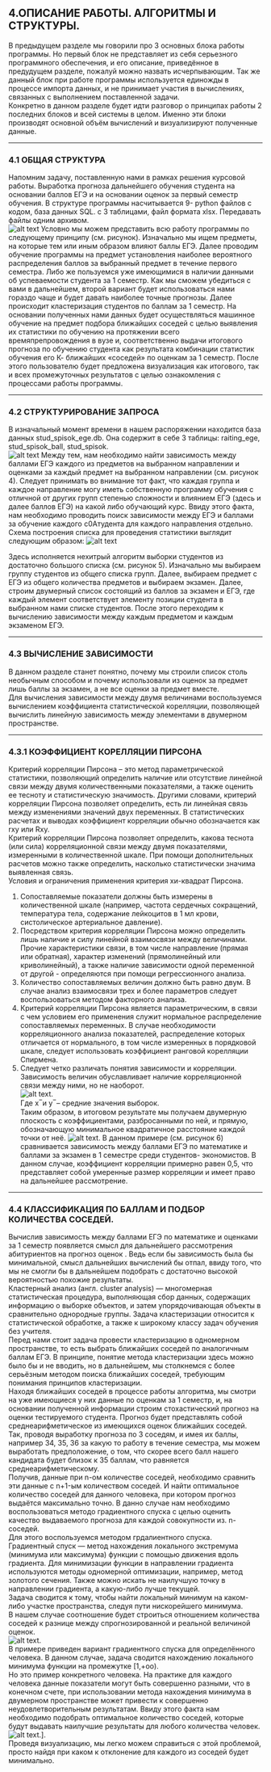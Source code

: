 ## 4.ОПИСАНИЕ РАБОТЫ. АЛГОРИТМЫ И СТРУКТУРЫ.  
В предыдущем разделе мы говорили про 3 основных блока работы программы.
Но первый блок не представляет из себя серьезного программного обеспечения, и его описание, приведённое в предудущем разделе, пожалуй можно назвать исчерпывающим. 
Так же данный блок при работе программы используется единожды в процессе импорта данных, и не принимает участия в вычислениях, связанных с выполнением поставленной задачи.  
Конкретно в данном разделе будет идти разговор о принципах работы 2 последних блоков и всей системы в целом. Именно эти блоки производят основной объём вычислений и визуализируют полученные данные.
________________________
### 4.1 ОБЩАЯ СТРУКТУРА
Напомним задачу, поставленную нами в рамках решения курсовой работы. Выработка прогноза дальнейшего обучения студента на основании баллов ЕГЭ и на основании оценок за первый семестр обучения. В структуре программы насчитывается 9- python файлов с кодом, база данных SQL. с 3 таблицами, файл формата xlsx. Передавать файлы одним архивом.  
![alt text](https://github.com/Kiri28/Data-analysis_project/blob/master/pictures/Picture11.png)
  Условно мы можем представить всю работу программы по следующему принципу (см. рисунок). Изначально мы ищем предметы, на которые тем или иным образом влияют баллы ЕГЭ. Далее проводим обучение программы на предмет установления наиболее вероятного распределения баллов за выбранный предмет в течение первого семестра. Либо же пользуемся уже имеющимися в наличии данными об успеваемости студента за 1 семестр. Как мы сможем убедиться с вами в дальнейшем, второй вариант будет использоваться нами гораздо чаще и будет давать наиболее точные прогнозы.
Далее происходит кластеризация студентов по баллам за 1 семестр. На основании полученных нами данных будет осуществляться машинное обучение на предмет подбора ближайших соседей с целью выявления их статистики по обучению на протяжении всего времяпрепровождения в вузе и, соответственно выдачи итогового прогноза по обучению студента как результата комбинации статистик обучения его К- ближайших «соседей» по оценкам за 1 семестр. После этого пользователю будет предложена визуализация как итогового, так и всех промежуточных результатов с целью ознакомления с процессами работы программы.  
________________________
### 4.2 СТРУКТУРИРОВАНИЕ ЗАПРОСА
В изначальный момент времени в нашем распоряжении находится база данных stud_spisok_ege.db. Она содержит в себе 3 таблицы: raiting_ege, stud_spisok_ball, stud_spisok.  
![alt text](https://github.com/Kiri28/Data-analysis_project/blob/master/pictures/Picture12.png)
Между тем, нам необходимо найти зависимость между баллами ЕГЭ каждого из предметов на выбранном направлении и оценками за каждый предмет на выбранном направлении (см. рисунок 4). Следует принимать во внимание тот факт, что каждая группа и каждое направление могу иметь собственную программу обучения с отличной от других групп степенью сложности и влиянием ЕГЭ (здесь и далее баллов ЕГЭ) на какой либо обучающий курс. Ввиду этого факта, нам необходимо проводить поиск зависимости между ЕГЭ и баллами за обучение каждого с0Aтудента для каждого направления отдельно.  
Схема построения списка для проведения статистики выглядит следующим образом:
![alt text](https://github.com/Kiri28/Data-analysis_project/blob/master/pictures/Picture13.png)

Здесь исполняется нехитрый алгоритм выборки студентов из достаточно большого списка (см. рисунок 5). Изначально мы выбираем группу студентов из общего списка групп. Далее, выбираем предмет с ЕГЭ из общего количества предметов и выбираем экзамен. Далее, строим двумерный список состоящий из баллов за экзамен и ЕГЭ, где каждый элемент соответствует элементу позиции студента в выбранном нами списке студентов. После этого переходим к вычислению зависимости между каждым предметом и каждым экзаменом ЕГЭ. 
___________________
### 4.3 ВЫЧИСЛЕНИЕ ЗАВИСИМОСТИ
В данном разделе станет понятно, почему мы строили список столь необычным способом и почему использовали из оценок за предмет лишь баллы за экзамен, а не все оценки за предмет вместе.  
Для вычисления зависимости между двумя величинами воспользуемся вычислением коэффициента статистической корелляции, позволяющей вычислить линейную зависимость между элементами в двумерном пространстве.	
__________________
### 4.3.1 КОЭФФИЦИЕНТ КОРЕЛЛЯЦИИ ПИРСОНА
Критерий корреляции Пирсона – это метод параметрической статистики, позволяющий определить наличие или отсутствие линейной связи между двумя количественными показателями, а также оценить ее тесноту и статистическую значимость. Другими словами, критерий корреляции Пирсона позволяет определить, есть ли линейная связь между изменениями значений двух переменных. В статистических расчетах и выводах коэффициент корреляции обычно обозначается как rxy или Rxy.  
Критерий корреляции Пирсона позволяет определить, какова теснота (или сила) корреляционной связи между двумя показателями, измеренными в количественной шкале. При помощи дополнительных расчетов можно также определить, насколько статистически значима выявленная связь.  
Условия и ограничения применения критерия хи-квадрат Пирсона. 
1.	Сопоставляемые показатели должны быть измерены в количественной шкале (например, частота сердечных сокращений, температура тела, содержание лейкоцитов в 1 мл крови, систолическое артериальное давление).    
2.	Посредством критерия корреляции Пирсона можно определить лишь наличие и силу линейной взаимосвязи между величинами. Прочие характеристики связи, в том числе направление (прямая или обратная), характер изменений (прямолинейный или криволинейный), а также наличие зависимости одной переменной от другой - определяются при помощи регрессионного анализа.    
3.	Количество сопоставляемых величин должно быть равно двум. В случае анализ взаимосвязи трех и более параметров следует воспользоваться методом факторного анализа.    
4.	Критерий корреляции Пирсона является параметрическим, в связи с чем условием его применения служит нормальное распределение сопоставляемых переменных. В случае необходимости корреляционного анализа показателей, распределение которых отличается от нормального, в том числе измеренных в порядковой шкале, следует использовать коэффициент ранговой корелляции Спирмена.    
5.	Следует четко различать понятия зависимости и корреляции. Зависимость величин обуславливает наличие корреляционной связи между ними, но не наоборот.  
![alt text](https://github.com/Kiri28/Data-analysis_project/blob/master/pictures/Tex2Img_1548460577.jpg).  
Где x ̅  и y ̅ – средние значения выборок.  
	Таким образом, в итоговом результате мы получаем двумерную плоскость с коэффициентами, разбросанными по ней, и прямую, обозначающую минимальное квадратичное расстояние каждой точки от неё.
![alt text](https://github.com/Kiri28/Data-analysis_project/blob/master/pictures/Picture14.png). 
В данном примере (см. рисунок 6) сравнивается зависимость между баллами ЕГЭ по математике и баллами за экзамен в 1 семестре среди студентов- экономистов. В данном случае, коэффициент корреляции примерно равен 0,5, что представляет собой умеренные размер корреляции и имеет право на дальнейшее рассмотрение.  
__________________
### 4.4 КЛАССИФИКАЦИЯ ПО БАЛЛАМ  И ПОДБОР КОЛИЧЕСТВА СОСЕДЕЙ.  
Вычислив зависимость между баллами ЕГЭ  по математике и оценками за 1 семестр появляется смысл для дальнейшего рассмотрения абитуриентов на прогноз оценок . Ведь если бы зависимость была бы минимальной, смысл дальнейших вычислений бы отпал, ввиду того, что мы не смогли бы в дальнейшем подобрать с достаточно высокой вероятностью похожие результаты.  
Кластерный анализ (англ. cluster analysis) — многомерная статистическая процедура, выполняющая сбор данных, содержащих информацию о выборке объектов, и затем упорядочивающая объекты в сравнительно однородные группы. Задача кластеризации относится к статистической обработке, а также к широкому классу задач обучения без учителя.  
Перед нами стоит задача провести кластеризацию в одномерном пространстве, то есть выбрать ближайших соседей по аналогичным баллам ЕГЭ. В принципе, понятие метода кластеризации здесь можно было бы и не вводить, но в дальнейшем, мы столкнемся с более серьёзным методом поиска ближайших соседей, требующим понимания принципов кластеризации.  
	Находя ближайших соседей в процессе работы алгоритма, мы смотри на уже имеющиеся у них данные по оценкам за 1 семестр, и, на основании полученной информации строим стохастический прогноз на оценки тестируемого студента. Прогноз будет представлять собой среднеарифметическое из имеющихся оценок ближайших соседей. Так, проводя выработку прогноза по 3 соседям, и имея их баллы, например 34, 35, 36 за какую то работу в течение семестра, мы можем выработать предположение, о том, что скорее всего балл нашего кандидата будет близок к 35 баллам, что равняется среднеарифметическому.  
	Получив, данные при n-ом количестве соседей, необходимо сравнить эти данные с n+1-ым количеством соседей. И найти оптимальное количество соседей для данного человека, при котором прогноз выдаётся максимально точно. В данно случае нам необходимо воспользоваться методо градиентного спуска с целью оценить качество выдаваемого прогноза для каждой совокупности из. n-  соседей.  
Для этого воспользуемся методом грдалиентного спуска.  
Градиентный спуск — метод нахождения локального экстремума (минимума или максимума) функции с помощью движения вдоль градиента. Для минимизации функции в направлении градиента используются методы одномерной оптимизации, например, метод золотого сечения. Также можно искать не наилучшую точку в направлении градиента, а какую-либо лучше текущей.  
Задача сводится к тому, чтобы найти локальный минимум на каком- либо участке пространства, следуя пути нискорейшего минимума.  
В нашем случае соотношение будет строиться отношением количества соседей к разнице между спрогнозированной и реальной величиной оценок.  
![alt text](https://github.com/Kiri28/Data-analysis_project/blob/master/pictures/15.png).  
В примере приведен вариант градиентного спуска для определённого человека. В данном случае, задача сводится нахождению локального минимума функции на промежутке [1,+oo).  
Но это пример конкретного человека. На практике для каждого человека данные показатели могут быть совершенно разными, что в конечном счете, при использовании метода нахождения минимума в двумерном пространстве может привести к совершенно неудовлетворительным результатам. Ввиду этого факта нам необходимо подобрать оптимальное количество соседей, которые будут выдавать наилучшие результаты для любого количества человек.
![alt text](https://github.com/Kiri28/Data-analysis_project/blob/master/pictures/16.png).].  
Проведя визуализацию, мы легко можем справиться с этой проблемой, просто найдя при каком к отклонение для каждого из соседей будет минимально.











